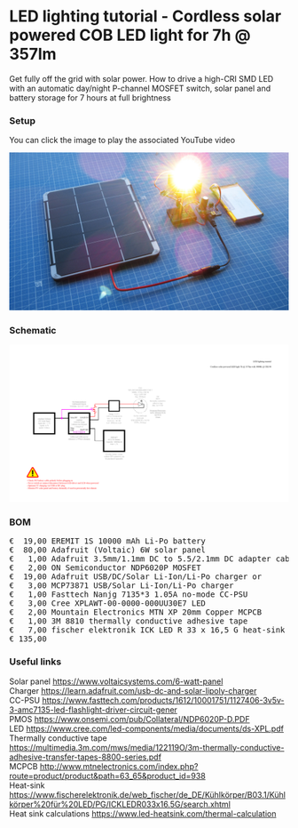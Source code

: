 # LED lighting tutorial - Cordless solar powered COB LED light for 7h @ 357lm

Get fully off the grid with solar power. How to drive a high-CRI SMD LED with an automatic day/night P-channel MOSFET switch, solar panel and battery storage for 7 hours at full brightness

### Setup

You can click the image to play the associated YouTube video

[![Alt text](Assets/7d%20result.jpg)](https://www.youtube.com/watch?v=vwix8LJGiQE)

### Schematic

![](Assets/7d%20schematic.png)

### BOM

<pre>
€  19,00 EREMIT 1S 10000 mAh Li-Po battery
€  80,00 Adafruit (Voltaic) 6W solar panel
€   1,00 Adafruit 3.5mm/1.1mm DC to 5.5/2.1mm DC adapter cable
€   2,00 ON Semiconductor NDP6020P MOSFET
€  19,00 Adafruit USB/DC/Solar Li-Ion/Li-Po charger or
€   3,00 MCP73871 USB/Solar Li-Ion/Li-Po charger
€   1,00 Fasttech Nanjg 7135*3 1.05A no-mode CC-PSU
€   3,00 Cree XPLAWT-00-0000-000UU30E7 LED
€   2,00 Mountain Electronics MTN XP 20mm Copper MCPCB
€   1,00 3M 8810 thermally conductive adhesive tape
€   7,00 fischer elektronik ICK LED R 33 x 16,5 G heat-sink
€ 135,00
</pre>  

### Useful links  

Solar panel https://www.voltaicsystems.com/6-watt-panel  
Charger https://learn.adafruit.com/usb-dc-and-solar-lipoly-charger  
CC-PSU https://www.fasttech.com/products/1612/10001751/1127406-3v5v-3-amc7135-led-flashlight-driver-circuit-gener  
PMOS https://www.onsemi.com/pub/Collateral/NDP6020P-D.PDF  
LED https://www.cree.com/led-components/media/documents/ds-XPL.pdf  
Thermally conductive tape https://multimedia.3m.com/mws/media/122119O/3m-thermally-conductive-adhesive-transfer-tapes-8800-series.pdf  
MCPCB http://www.mtnelectronics.com/index.php?route=product/product&path=63_65&product_id=938  
Heat-sink https://www.fischerelektronik.de/web_fischer/de_DE/Kühlkörper/B03.1/Kühlkörper%20für%20LED/PG/ICKLEDR033x16.5G/search.xhtml  
Heat sink calculations https://www.led-heatsink.com/thermal-calculation

